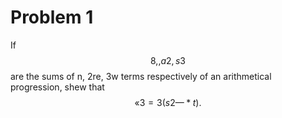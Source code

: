 # Problem 1

If $$8, , a2, s3$$ are the sums of n, 2re, 3w terms respectively of an arithmetical progression, shew that $$«3 = 3 (s2 — *t).$$
